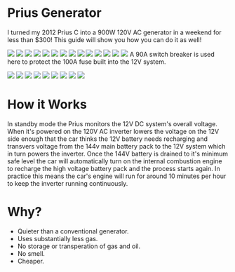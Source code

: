 # Prius Generator

I turned my 2012 Prius C into a 900W 120V AC generator in a weekend for less than $300! This guide will show you how you can do it as well!

![](https://github.com/ramaboo/prius-generator/blob/master/images/0001.jpg)
![](https://github.com/ramaboo/prius-generator/blob/master/images/0002.jpg)
![](https://github.com/ramaboo/prius-generator/blob/master/images/0003.jpg)
![](https://github.com/ramaboo/prius-generator/blob/master/images/0004.jpg)
![](https://github.com/ramaboo/prius-generator/blob/master/images/0005.jpg)
![](https://github.com/ramaboo/prius-generator/blob/master/images/0006.jpg)
![](https://github.com/ramaboo/prius-generator/blob/master/images/0007.jpg)
![](https://github.com/ramaboo/prius-generator/blob/master/images/0008.jpg)
![](https://github.com/ramaboo/prius-generator/blob/master/images/0009.jpg)
![](https://github.com/ramaboo/prius-generator/blob/master/images/0010.jpg)
![](https://github.com/ramaboo/prius-generator/blob/master/images/0011.jpg)
![](https://github.com/ramaboo/prius-generator/blob/master/images/0012.jpg)
![](https://github.com/ramaboo/prius-generator/blob/master/images/0013.jpg)
![](https://github.com/ramaboo/prius-generator/blob/master/images/0014.jpg)
A 90A switch breaker is used here to protect the 100A fuse built into the 12V system.

![](https://github.com/ramaboo/prius-generator/blob/master/images/0015.jpg)
![](https://github.com/ramaboo/prius-generator/blob/master/images/0016.jpg)
![](https://github.com/ramaboo/prius-generator/blob/master/images/0017.jpg)
![](https://github.com/ramaboo/prius-generator/blob/master/images/0018.jpg)
![](https://github.com/ramaboo/prius-generator/blob/master/images/0019.jpg)
![](https://github.com/ramaboo/prius-generator/blob/master/images/0020.jpg)
![](https://github.com/ramaboo/prius-generator/blob/master/images/0021.jpg)
![](https://github.com/ramaboo/prius-generator/blob/master/images/0022.jpg)
![](https://github.com/ramaboo/prius-generator/blob/master/images/0023.jpg)

# How it Works

In standby mode the Prius monitors the 12V DC system's overall voltage. When it's powered on the 120V AC inverter lowers the voltage on the 12V side enough that the car thinks the 12V battery needs recharging and transvers voltage from the 144v main battery pack to the 12V system which in turn powers the inverter. Once the 144V battery is drained to it's minimum safe level the car will automatically turn on the internal combustion engine to recharge the high voltage battery pack and the process starts again. In practice this means the car's engine will run for around 10 minutes per hour to keep the inverter running continuously.

# Why?

- Quieter than a conventional generator.
- Uses substantially less gas.
- No storage or transperation of gas and oil.
- No smell.
- Cheaper.
